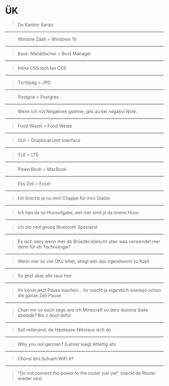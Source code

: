 # ÜK 

> De Kanton Aarau.

----------

> Window Zääh = Windows 10

----------

> Buut- Mänädscher = Boot Manager

----------

> Inline CSS isch kei CSS

----------

> Tschipäg = JPG

----------

> Postgrie = Postgres

----------

> Wenn ich nüt Negatives gsehne, gits au kei negativi Note.

----------

> Food Wasst = Food Waste

----------

> GUI = Graphical Unit Interface

----------

> TLE = LTE

----------

> PowerBook = MacBook

----------

> Eks Zell = Excel

----------

> Ich bruche ja no mini Chappe für mini Glatze

----------

> Ich han da no Huusufgabe, wel mer sind ja da imene Huus

----------

> Ich bin ned gnueg Bluetooth Spezialist

----------

> Es isch okey wenn mer de Brüeder klatscht aber was verwendet mer denn für eh Technologie?

----------

> Wenn mer so viel ÜKs leitet, stiegt eim das irgendwenn zu Kopf

----------

> So jetzt aber alle raus hier

----------

> Ihr könnt jetzt Pause machen... ihr macht ja eigentlich sowieso schon die ganze Zeit Pause

----------

> Chan mir vo euch sege wie ich Minecraft vo dere dumme Siete abelade? Bin z doof defür

----------

> Sali mitenand, de Hardware-Nikolaus isch do

----------

> Why you not german? (Lehrer luegt Ahleitig ah)

----------

> Chönd dini Schueh WiFi 6?

----------

> "Do not connect the power to the router just yet" (steckt de Router wieder uss)
